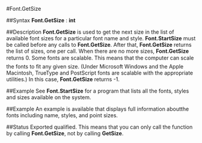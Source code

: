 
#Font.GetSize

##Syntax
**Font.GetSize** : **int**

##Description
**Font.GetSize** is used to get the next size in the list of available font sizes for a particular font name and style. 
**Font.StartSize** must be called before any calls to **Font.GetSize**. After that, **Font.GetSize** returns the list of sizes, one per call. When there are no more sizes, **Font.GetSize** returns 0.
Some fonts are scalable. This means that the computer can scale the fonts to fit any given size. (Under Microsoft Windows and the Apple Macintosh, TrueType and PostScript fonts are scalable with the appropriate utilities.) In this case, **Font.GetSize** returns -1.

##Example
See **Font.StartSize** for a program that lists all the fonts, styles and sizes available on the system.

##Example
An example is available that displays full information aboutthe fonts including name, styles, and point sizes.

##Status
Exported qualified.
This means that you can only call the function by calling **Font.GetSize**, not by calling **GetSize**.
